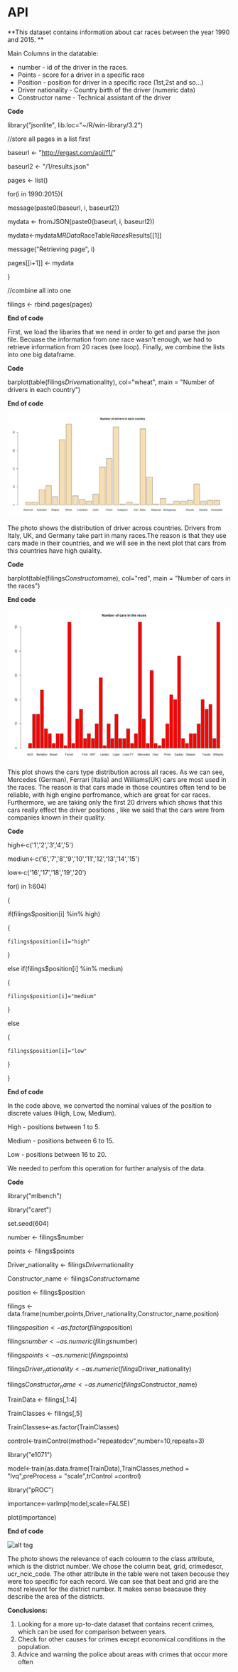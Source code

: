# API


 
**This dataset contains information about car races between the year 1990 and 2015. **


Main Columns in the datatable:
- number - id of the driver in the races.
- Points - score for a driver in a specific race
- Position - position for driver in a specific race (1st,2st and so...)
- Driver nationality - Country birth of the driver (numeric data)
- Constructor name - Technical assistant of the driver

**Code**

library("jsonlite", lib.loc="~/R/win-library/3.2")

//store all pages in a list first

baseurl <- "http://ergast.com/api/f1/"

baseurl2 <- "/1/results.json"

pages <- list()

for(i in 1990:2015){

  message(paste0(baseurl, i, baseurl2))
  
  mydata <- fromJSON(paste0(baseurl, i, baseurl2))
  
  mydata<-mydata$MRData$RaceTable$Races$Results[[1]]
  
  message("Retrieving page", i)
  
  pages[[i+1]] <- mydata
  
}


//combine all into one

filings <- rbind.pages(pages)


**End of code**


First, we load the libaries that we need in order to get and parse the json file.
Becuase the information from one race wasn't enough, we had to retrieve information from 20 races (see loop).
Finally, we combine the lists into one big dataframe. 

**Code**

barplot(table(filings$Driver$nationality), col="wheat", main = "Number of drivers in each country")

**End of code**




![alt tag](/pics/driversInRaces.JPG)

The photo shows the distribution of driver across countries. Drivers from Italy, UK, and Germany take part in many races.The reason is that they use cars made in  their countries, and we will see in the next plot that cars from this countries have high quiality. 


**Code**

barplot(table(filings$Constructor$name), col="red", main = "Number of cars in the races")

**End code**


![alt tag](/pics/carInRaces.JPG)

This plot shows the cars type distribution across all races. As we can see, Mercedes (German), Ferrari (Italia) and Williams(UK) cars are most used in the races. The reason is that cars made in those countires often tend to be reliable, with high engine perfromance, which are great for car races.
Furthermore, we are taking only the first 20 drivers which shows that this cars really effect the driver positions , like we said that the cars were from companies known in their quality. 

**Code**

high<-c('1','2','3','4','5')

mediun<-c('6','7','8','9','10','11','12','13','14','15')

low<-c('16','17','18','19','20')


for(i in 1:604)

{

  if(filings$position[i] %in% high)
  
  {
  
    
    filings$position[i]="high"
    
  }
  
  else if(filings$position[i] %in% mediun)
  
  {
  
    
    filings$position[i]="medium"
    
  }
  
  else
  
  {
  
    filings$position[i]="low"
    
  }
  
}



**End of code**

In the code above, we converted the nominal values of the position to discrete values (High, Low, Medium).

High - positions between 1 to 5.

Medium - positions between 6 to 15.

Low - positions between 16 to 20.


We needed to perfom this operation for further analysis of the data. 



**Code**


library("mlbench")

library("caret")



set.seed(604)


number <- filings$number

points <- filings$points

Driver_nationality <- filings$Driver$nationality

Constructor_name <- filings$Constructor$name

position <- filings$position

filings <- data.frame(number,points,Driver_nationality,Constructor_name,position)



filings$position<-as.factor(filings$position)


filings$number<-as.numeric(filings$number)

filings$points<-as.numeric(filings$points)

filings$Driver_nationality<-as.numeric(filings$Driver_nationality)

filings$Constructor_name<-as.numeric(filings$Constructor_name)



TrainData <- filings[,1:4]


TrainClasses <- filings[,5]

TrainClasses<-as.factor(TrainClasses)



control<-trainControl(method="repeatedcv",number=10,repeats=3)

library("e1071")

model<-train(as.data.frame(TrainData),TrainClasses,method = "lvq",preProcess = "scale",trControl =control)

library("pROC")

importance<-varImp(model,scale=FALSE)


plot(importance)



**End of code**

![alt tag](/pic/data_importance.JPG)

The photo shows the relevance of each coloumn to the class attribute, which is the district number. 
We chose the column beat, grid, crimedescr, ucr_ncic_code. The other attribute in the table were not taken becouse they were too specific for each record. 
We can see that beat and grid are the most relevant for the district number. It makes sense beacause they describe the area of the districts. 


**Conclusions:**

1. Looking for a more up-to-date dataset that contains recent crimes, which can be used for comparison between years.
2. Check for other causes for crimes except economical conditions in the population.
3. Advice and warning the police about areas with crimes that occur more often
